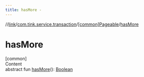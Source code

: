 ```yaml
---
title: hasMore -
---
```

//[link](../../index.md)/[com.tink.service.transaction](../index.md)/[[common]Pageable](index.md)/[hasMore](has-more.md)



# hasMore  
[common]  
Content  
abstract fun [hasMore](has-more.md)(): [Boolean](https://kotlinlang.org/api/latest/jvm/stdlib/kotlin/-boolean/index.html)  




